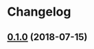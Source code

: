 # Changelog

## [0.1.0](https://github.com/vvatanabe/backlog-bulk-issue-registration-cli/compare/11b471757497...0.1.0) (2018-07-15)

